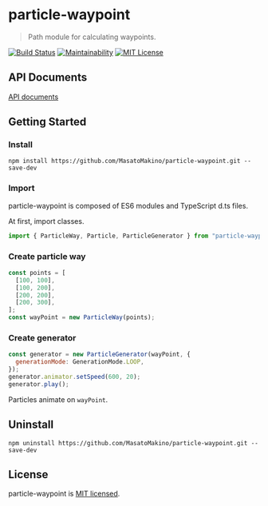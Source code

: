 # particle-waypoint

> Path module for calculating waypoints.

[![Build Status](https://travis-ci.com/MasatoMakino/particle-waypoint.svg?branch=master)](https://travis-ci.com/MasatoMakino/particle-waypoint)
[![Maintainability](https://api.codeclimate.com/v1/badges/8f61441c3c7b97b4bed8/maintainability)](https://codeclimate.com/github/MasatoMakino/particle-waypoint/maintainability)
[![MIT License](http://img.shields.io/badge/license-MIT-blue.svg?style=flat)](LICENSE)

## API Documents

[API documents](https://masatomakino.github.io/particle-waypoint/api/)

## Getting Started

### Install

```shell script
npm install https://github.com/MasatoMakino/particle-waypoint.git --save-dev
```

### Import

particle-waypoint is composed of ES6 modules and TypeScript d.ts files.

At first, import classes.

```js
import { ParticleWay, Particle, ParticleGenerator } from "particle-waypoint";
```

### Create particle way

```js
const points = [
  [100, 100],
  [100, 200],
  [200, 200],
  [200, 300],
];
const wayPoint = new ParticleWay(points);
```

### Create generator

```js
const generator = new ParticleGenerator(wayPoint, {
  generationMode: GenerationMode.LOOP,
});
generator.animator.setSpeed(600, 20);
generator.play();
```

Particles animate on `wayPoint`.

## Uninstall

```shell script
npm uninstall https://github.com/MasatoMakino/particle-waypoint.git --save-dev
```

## License

particle-waypoint is [MIT licensed](LICENSE).
